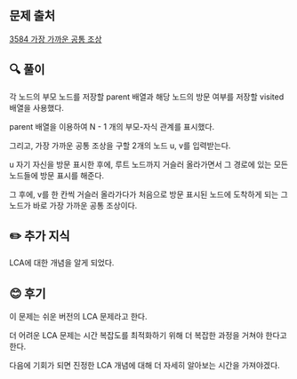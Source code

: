 ## 문제 출처

<a href="https://www.acmicpc.net/problem/3584" rel="nofollow">3584 가장 가까운 공통 조상</a>

## 🔍 풀이

각 노드의 부모 노드를 저장할 parent 배열과 해당 노드의 방문 여부를 저장할 visited 배열을 사용했다.

parent 배열을 이용하여 N - 1 개의 부모-자식 관계를 표시했다.

그리고, 가장 가까운 공통 조상을 구할 2개의 노드 u, v를 입력받는다.

u 자기 자신을 방문 표시한 후에, 루트 노드까지 거슬러 올라가면서 그 경로에 있는 모든 노드들에 방문 표시를 해준다.

그 후에, v를 한 칸씩 거슬러 올라가다가 처음으로 방문 표시된 노드에 도착하게 되는 그 노드가 바로 가장 가까운 공통 조상이다.

## ✏️ 추가 지식

LCA에 대한 개념을 알게 되었다.


## 😊 후기

이 문제는 쉬운 버전의 LCA 문제라고 한다.

더 어려운 LCA 문제는 시간 복잡도를 최적화하기 위해 더 복잡한 과정을 거쳐야 한다고 한다.

다음에 기회가 되면 진정한 LCA 개념에 대해 더 자세히 알아보는 시간을 가져야겠다.